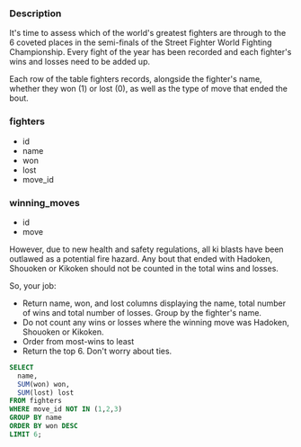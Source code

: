 ### Description

It's time to assess which of the world's greatest fighters are through to the 6 coveted places in the semi-finals of the Street Fighter World Fighting Championship. Every fight of the year has been recorded and each fighter's wins and losses need to be added up.

Each row of the table fighters records, alongside the fighter's name, whether they won (1) or lost (0), as well as the type of move that ended the bout.

### fighters
- id
- name
- won
- lost
- move_id

### winning_moves
- id
- move

However, due to new health and safety regulations, all ki blasts have been outlawed as a potential fire hazard. Any bout that ended with Hadoken, Shouoken or Kikoken should not be counted in the total wins and losses.

So, your job:
- Return name, won, and lost columns displaying the name, total number of wins and total number of losses. Group by the fighter's name.
- Do not count any wins or losses where the winning move was Hadoken, Shouoken or Kikoken.
- Order from most-wins to least
- Return the top 6. Don't worry about ties.


```sql
SELECT
  name,
  SUM(won) won,
  SUM(lost) lost
FROM fighters
WHERE move_id NOT IN (1,2,3)
GROUP BY name
ORDER BY won DESC
LIMIT 6;
```